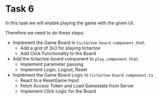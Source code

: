 # Task 6

In this task we will enable playing the game with the given UI.

Therefore we need to do these steps:
- Implement the Game Board in `tictactoe-board.component.html`
    - Add a grid of 3x3 for playing tictactoe
    - Add Click Functionality to the Board
- Add the tictactoe-board component to `play.component.html`
    - Implement parameter passing
    - Implement Login, Logout, Reset
- Implement the Game Board Logic in `tictactoe-board.component.ts`
    - React to a ResetGame Input
    - Fetch Access Token and Load Gamestate from Server
    - Implement Click Logic for the Board
